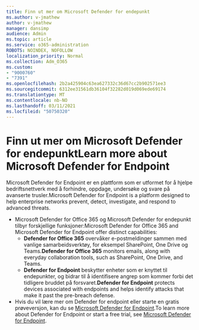 ```yaml
---
title: Finn ut mer om Microsoft Defender for endepunkt
ms.author: v-jmathew
author: v-jmathew
manager: dansimp
audience: Admin
ms.topic: article
ms.service: o365-administration
ROBOTS: NOINDEX, NOFOLLOW
localization_priority: Normal
ms.collection: Adm_O365
ms.custom:
- "9000760"
- "7391"
ms.openlocfilehash: 2b2a425904c63ea627332c36d67cc2b902571ee3
ms.sourcegitcommit: 6312ee31561db36104f32282d019d069ede69174
ms.translationtype: MT
ms.contentlocale: nb-NO
ms.lasthandoff: 03/11/2021
ms.locfileid: "50750320"
---
```

# <a name="learn-more-about-microsoft-defender-for-endpoint"></a><span data-ttu-id="e7c7b-102">Finn ut mer om Microsoft Defender for endepunkt</span><span class="sxs-lookup"><span data-stu-id="e7c7b-102">Learn more about Microsoft Defender for Endpoint</span></span>

<span data-ttu-id="e7c7b-103">Microsoft Defender for Endpoint er en plattform som er utformet for å hjelpe bedriftsnettverk med å forhindre, oppdage, undersøke og svare på avanserte trusler.</span><span class="sxs-lookup"><span data-stu-id="e7c7b-103">Microsoft Defender for Endpoint is a platform designed to help enterprise networks prevent, detect, investigate, and respond to advanced threats.</span></span>

- <span data-ttu-id="e7c7b-104">Microsoft Defender for Office 365 og Microsoft Defender for endepunkt tilbyr forskjellige funksjoner:</span><span class="sxs-lookup"><span data-stu-id="e7c7b-104">Microsoft Defender for Office 365 and Microsoft Defender for Endpoint offer distinct capabilities:</span></span>
  - <span data-ttu-id="e7c7b-105">**Defender for Office 365** overvåker e-postmeldinger sammen med vanlige samarbeidsverktøy, for eksempel SharePoint, One Drive og Teams.</span><span class="sxs-lookup"><span data-stu-id="e7c7b-105">**Defender for Office 365** monitors emails, along with everyday collaboration tools, such as SharePoint, One Drive, and Teams.</span></span>
  - <span data-ttu-id="e7c7b-106">**Defender for Endpoint** beskytter enheter som er knyttet til endepunkter, og bidrar til å identifisere angrep som kommer forbi det tidligere bruddet på forsvaret.</span><span class="sxs-lookup"><span data-stu-id="e7c7b-106">**Defender for Endpoint** protects devices associated with endpoints and helps identify attacks that make it past the pre-breach defense.</span></span>
- <span data-ttu-id="e7c7b-107">Hvis du vil lære mer om Defender for endpoint eller starte en gratis prøveversjon, kan du se [Microsoft Defender for Endpoint](https://go.microsoft.com/fwlink/?linkid=2094113).</span><span class="sxs-lookup"><span data-stu-id="e7c7b-107">To learn more about Defender for Endpoint or start a free trial, see [Microsoft Defender for Endpoint](https://go.microsoft.com/fwlink/?linkid=2094113).</span></span>
